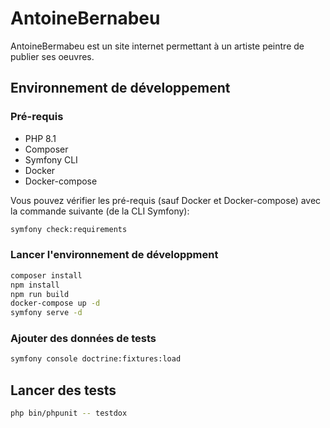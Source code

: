 # AntoineBernabeu

AntoineBermabeu est un site internet permettant à un artiste peintre de publier ses oeuvres.

## Environnement de développement

### Pré-requis

* PHP 8.1
* Composer
* Symfony CLI
* Docker
* Docker-compose

Vous pouvez vérifier les pré-requis (sauf Docker et Docker-compose) avec la commande suivante (de la CLI Symfony):

```bash
symfony check:requirements
```

### Lancer l'environnement de développment

```bash
composer install
npm install
npm run build
docker-compose up -d
symfony serve -d
```

### Ajouter des données de tests

```bash
symfony console doctrine:fixtures:load
```

## Lancer des tests

```bash
php bin/phpunit -- testdox
```

###